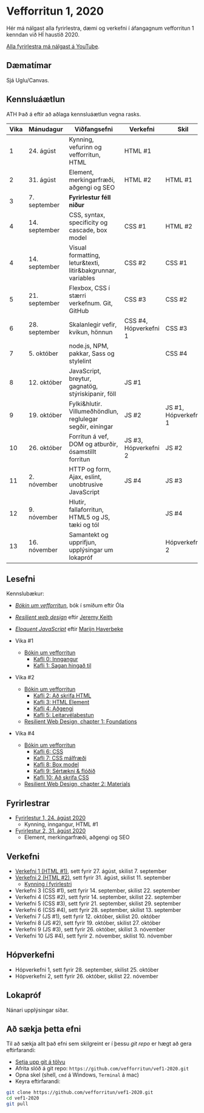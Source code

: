 # Vefforritun 1, 2020

Hér má nálgast alla fyrirlestra, dæmi og verkefni í áfangagnum vefforritun 1 kenndan við HÍ haustið 2020.

[Alla fyrirlestra má nálgast á YouTube](https://www.youtube.com/playlist?list=PLRj-ccg8iozyLtKdHEFlRz8mIYVSmOwy8).

## Dæmatímar

Sjá Uglu/Canvas.

## Kennsluáætlun

ATH Það á eftir að aðlaga kennsluáætlun vegna rasks.

| Vika | Mánudagur     | Viðfangsefni                                                | Verkefni              | Skil                 |
|------|---------------|-------------------------------------------------------------|-----------------------|----------------------|
|  1   | 24. ágúst     | Kynning, vefurinn og vefforritun, HTML                      | HTML #1               |                      |
|  2   | 31. ágúst     | Element, merkingarfræði, aðgengi og SEO                     | HTML #2               | HTML #1              |
|  3   | 7. september  | **Fyrirlestur féll niður**                                                            |               |               |
|  4   | 14. september | CSS, syntax, specificity og cascade, box model              | CSS #1                | HTML #2               |
|  4   | 14. september | Visual formatting, letur&texti, litir&bakgrunnar, variables | CSS #2                | CSS #1               |
|  5   | 21. september | Flexbox, CSS í stærri verkefnum. Git, GitHub                | CSS #3                | CSS #2               |
|  6   | 28. september | Skalanlegir vefir, kvikun, hönnun                           | CSS #4, Hópverkefni 1 | CSS #3               |
|  7   | 5. október    | node.js, NPM, pakkar, Sass og stylelint                     |                       | CSS #4               |
|  8   | 12. október   | JavaScript, breytur, gagnatög, stýriskipanir, föll          | JS #1                 |                      |
|  9   | 19. október   | Fylki&hlutir. Villumeðhöndlun, reglulegar segðir, einingar  | JS #2                 | JS #1, Hópverkefni 1 |
|  10  | 26. október   | Forritun á vef, DOM og atburðir, ósamstillt forritun        | JS #3, Hópverkefni 2  | JS #2                |
|  11  | 2. nóvember   | HTTP og form, Ajax, eslint, unobtrusive JavaScript          | JS #4                 | JS #3                |
|  12  | 9. nóvember   | Hlutir, fallaforritun, HTML5 og JS, tæki og tól             |                       | JS #4                |
|  13  | 16. nóvember  | Samantekt og upprifjun, upplýsingar um lokapróf             |                       | Hópverkefni 2        |

## Lesefni

Kennslubækur:

* [_Bókin um vefforritun_](https://bok.vefforritun.is), bók í smíðum eftir Óla
* [_Resilient web design_](https://resilientwebdesign.com/) eftir [Jeremy Keith](https://adactio.com/)
* [_Eloquent JavaScript_](http://eloquentjavascript.net/) eftir [Marijn Haverbeke](https://marijnhaverbeke.nl/)

* Vika #1
  - [Bókin um vefforritun](https://bok.vefforritun.is/)
    + [Kafli 0: Inngangur](https://bok.vefforritun.is/00.inngangur.html)
    + [Kafli 1: Sagan hingað til](https://bok.vefforritun.is/01.saga.html)
* Vika #2
  - [Bókin um vefforritun](https://bok.vefforritun.is/)
    + [Kafli 2: Að skrifa HTML](https://bok.vefforritun.is/02.html.html)
    + [Kafli 3: HTML Element](https://bok.vefforritun.is/03.element.html)
    + [Kafli 4: Aðgengi](https://bok.vefforritun.is/04.adgengi.html)
    + [Kafli 5: Leitarvélabestun](https://bok.vefforritun.is/05.seo.html)
  - [Resilient Web Design, chapter 1: Foundations](https://resilientwebdesign.com/chapter1/)
* Vika #4
  - [Bókin um vefforritun](https://bok.vefforritun.is/)
    + [Kafli 6: CSS](https://bok.vefforritun.is/06.css.html)
    + [Kafli 7: CSS málfræði](https://bok.vefforritun.is/07.css-malfraedi.html)
    + [Kafli 8: Box model](https://bok.vefforritun.is/08.css-box-model.html)
    + [Kafli 9: Sértækni & flóðið](https://bok.vefforritun.is/09.css-specifity-cascade.html)
    + [Kafli 10: Að skrifa CSS](https://bok.vefforritun.is/10.css-best-practices.html)
  - [Resilient Web Design, chapter 2: Materials](https://resilientwebdesign.com/chapter2/)

## Fyrirlestrar

* [Fyrirlestur 1, 24. ágúst 2020](fyrirlestrar/01/)
  - Kynning, inngangur, HTML #1
* [Fyrirlestur 2, 31. ágúst 2020](fyrirlestrar/02/)
  - Element, merkingarfræði, aðgengi og SEO

## Verkefni

* [Verkefni 1 (HTML #1)](https://github.com/vefforritun/vef1-2020-v1), sett fyrir 27. ágúst, skilist 7. september
* [Verkefni 2 (HTML #2)](https://github.com/vefforritun/vef1-2020-v2), sett fyrir 31. ágúst, skilist 11. september
  * [Kynning í fyrirlestri](https://youtu.be/xPaU1PgUsjk)
* Verkefni 3 (CSS #1), sett fyrir 14. september, skilist 22. september
* Verkefni 4 (CSS #2), sett fyrir 14. september, skilist 22. september
* Verkefni 5 (CSS #3), sett fyrir 21. september, skilist 29. september
* Verkefni 6 (CSS #4), sett fyrir 28. september, skilist 13. september
* Verkefni 7 (JS #1), sett fyrir 12. október, skilist 20. október
* Verkefni 8 (JS #2), sett fyrir 19. október, skilist 27. október
* Verkefni 9 (JS #3), sett fyrir 26. október, skilist 3. nóvember
* Verkefni 10 (JS #4), sett fyrir 2. nóvember, skilist 10. nóvember

## Hópverkefni

* Hópverkefni 1, sett fyrir 28. september, skilist 25. október
* Hópverkefni 2, sett fyrir 26. október, skilist 22. nóvember

## Lokapróf

Nánari upplýsingar síðar.

## Að sækja þetta efni

Til að sækja allt það efni sem skilgreint er í þessu _git repo_ er hægt að gera eftirfarandi:

* [Setja upp git á tölvu](https://help.github.com/articles/set-up-git/)
* Afrita slóð á git repo: `https://github.com/vefforritun/vef1-2020.git`
* Opna skel (shell, `cmd` á Windows, `Terminal` á mac)
* Keyra eftirfarandi:

```bash
git clone https://github.com/vefforritun/vef1-2020.git
cd vef1-2020
git pull
```
